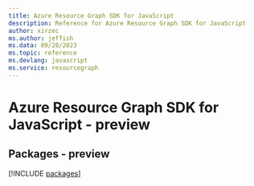 ```yaml
---
title: Azure Resource Graph SDK for JavaScript
description: Reference for Azure Resource Graph SDK for JavaScript
author: xirzec
ms.author: jeffish
ms.data: 09/28/2023
ms.topic: reference
ms.devlang: javascript
ms.service: resourcegraph
---
```

# Azure Resource Graph SDK for JavaScript - preview
## Packages - preview
[!INCLUDE [packages](resource-graph-index.md)]